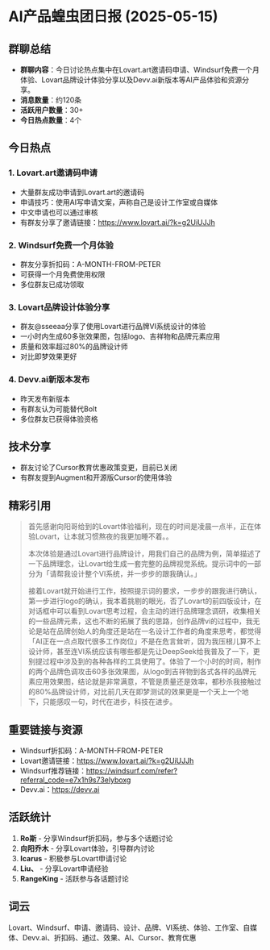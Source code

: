 # AI产品蝗虫团日报 (2025-05-15)

## 群聊总结
- **群聊内容**：今日讨论热点集中在Lovart.art邀请码申请、Windsurf免费一个月体验、Lovart品牌设计体验分享以及Devv.ai新版本等AI产品体验和资源分享。
- **消息数量**：约120条
- **活跃用户数量**：30+
- **今日热点数量**：4个

## 今日热点

### 1. Lovart.art邀请码申请
- 大量群友成功申请到Lovart.art的邀请码
- 申请技巧：使用AI写申请文案，声称自己是设计工作室或自媒体
- 中文申请也可以通过审核
- 有群友分享了邀请链接：https://www.lovart.ai/?k=g2UiUJJh

### 2. Windsurf免费一个月体验
- 群友分享折扣码：A-MONTH-FROM-PETER
- 可获得一个月免费使用权限
- 多位群友已成功领取

### 3. Lovart品牌设计体验分享
- 群友@sseeaa分享了使用Lovart进行品牌VI系统设计的体验
- 一小时内生成60多张效果图，包括logo、吉祥物和品牌元素应用
- 质量和效率超过80%的品牌设计师
- 对比即梦效果更好

### 4. Devv.ai新版本发布
- 昨天发布新版本
- 有群友认为可能替代Bolt
- 多位群友已获得体验资格

## 技术分享
- 群友讨论了Cursor教育优惠政策变更，目前已关闭
- 有群友提到Augment和开源版Cursor的使用体验

## 精彩引用

> 首先感谢向阳哥给到的Lovart体验福利，现在的时间是凌晨一点半，正在体验Lovart，让本就习惯熬夜的我更加睡不着。。
> 
> 本次体验是通过Lovart进行品牌设计，用我们自己的品牌为例，简单描述了一下品牌理念，让Lovart给生成一套完整的品牌视觉系统。提示词中的一部分为「请帮我设计整个VI系统，并一步步的跟我确认。」
> 
> 接着Lovart就开始进行工作，按照提示词的要求，一步步的跟我进行确认，第一步进行logo的确认，我本着挑剔的眼光，否了Lovart的前四版设计，在对话框中可以看到Lovart思考过程，会主动的进行品牌理念调研，收集相关的一些品牌元素，这也不断的拓展了我的思路，创作品牌vi的过程中，我无论是站在品牌创始人的角度还是站在一名设计工作者的角度来思考，都觉得「AI正在一点点取代很多工作岗位」不是在危言耸听，因为我压根儿算不上设计师，甚至连VI系统应该有哪些都是先让DeepSeek给我普及了一下，更别提过程中涉及到的各种各样的工具使用了。体验了一个小时的时间，制作的两个品牌色调攻击60多张效果图，从logo到吉祥物到各式各样的品牌元素应用效果图，结论就是非常满意，不管是质量还是效率，都秒杀我接触过的80%品牌设计师，对比前几天在即梦测试的效果更是一个天上一个地下，只能感叹一句，时代在进步，科技在进步。

## 重要链接与资源
- Windsurf折扣码：A-MONTH-FROM-PETER
- Lovart邀请链接：https://www.lovart.ai/?k=g2UiUJJh
- Windsurf推荐链接：https://windsurf.com/refer?referral_code=e7x1h9s73elyboxg
- Devv.ai：https://devv.ai

## 活跃统计
1. **Ro斯** - 分享Windsurf折扣码，参与多个话题讨论
2. **向阳乔木** - 分享Lovart体验，引导群内讨论
3. **Icarus** - 积极参与Lovart申请讨论
4. **Liu、** - 分享Lovart申请经验
5. **RangeKing** - 活跃参与各话题讨论

## 词云
Lovart、Windsurf、申请、邀请码、设计、品牌、VI系统、体验、工作室、自媒体、Devv.ai、折扣码、通过、效果、AI、Cursor、教育优惠